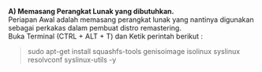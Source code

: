 **A) Memasang Perangkat Lunak yang dibutuhkan.**  
Periapan Awal adalah memasang perangkat lunak yang nantinya digunakan sebagai perkakas dalam pembuat distro remastering.  
Buka Terminal (CTRL + ALT + T) dan Ketik perintah berikut :

> sudo apt-get install squashfs-tools genisoimage isolinux syslinux resolvconf syslinux-utils -y
